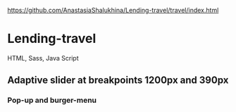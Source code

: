 https://github.com/AnastasiaShalukhina/Lending-travel/travel/index.html

# Lending-travel

HTML, Sass, Java Script

## Adaptive slider at breakpoints 1200px and 390px

### Pop-up and burger-menu
